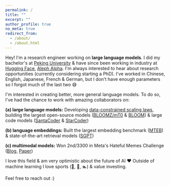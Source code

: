 ```yaml
---
permalink: /
title: ""
excerpt: ""
author_profile: true
no_meta: true
redirect_from: 
  - /about/
  - /about.html
---
```


Hey! I'm a research engineer working on **large language models**. I did my bachelor's at [Peking University](https://en.wikipedia.org/wiki/Peking_University) & have since been working in industry at [Hugging Face](https://huggingface.co/), [Aleph Alpha](https://www.aleph-alpha.com/). I'm always interested to hear about research opportunities (currently considering starting a PhD). I've worked in Chinese, English, Japanese, French & German, but I don't have enough parameters so I forgot much of the last two 😅

I'm interested in creating better, more general language models. To do so, I've had the chance to work with amazing collaborators on:

**(a) large language models:** Developing [data-constrained scaling laws](https://arxiv.org/abs/2305.16264), building the largest open-source models ([BLOOMZ/mT0](https://arxiv.org/abs/2211.01786) & [BLOOM](https://arxiv.org/abs/2211.05100)) & large code models ([SantaCoder](https://arxiv.org/abs/2301.03988) & [StarCoder](https://arxiv.org/abs/2305.06161))

**(b) language embeddings:** Built the largest embedding benchmark ([MTEB](https://arxiv.org/abs/2210.07316)) & state-of-the-art retrieval models ([SGPT](https://arxiv.org/abs/2202.08904))

**(c) multimodal models:** Won 2nd/3300 in Meta's Hateful Memes Challenge ([Blog](https://ai.facebook.com/blog/hateful-memes-challenge-winners/), [Paper](https://arxiv.org/abs/2012.07788))

I love this field & am very optimistic about the future of AI ❤️ Outside of machine learning I love sports (🎾, 🏃, 🏊) & value investing.

Feel free to reach out :)


<!-- News
======
- May 2021: 
- April 2021:
-->
